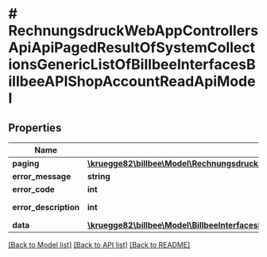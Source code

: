 # # RechnungsdruckWebAppControllersApiApiPagedResultOfSystemCollectionsGenericListOfBillbeeInterfacesBillbeeAPIShopAccountReadApiModel

## Properties

Name | Type | Description | Notes
------------ | ------------- | ------------- | -------------
**paging** | [**\kruegge82\billbee\Model\RechnungsdruckWebAppControllersApiApiPagedResultPagingInformationOfSystemCollectionsGenericListOfBillbeeInterfacesBillbeeAPIShopAccountReadApiModel**](RechnungsdruckWebAppControllersApiApiPagedResultPagingInformationOfSystemCollectionsGenericListOfBillbeeInterfacesBillbeeAPIShopAccountReadApiModel.md) |  | [optional]
**error_message** | **string** |  | [optional]
**error_code** | **int** |  | [optional]
**error_description** | **int** |  | [optional] [readonly]
**data** | [**\kruegge82\billbee\Model\BillbeeInterfacesBillbeeAPIShopAccountReadApiModel[]**](BillbeeInterfacesBillbeeAPIShopAccountReadApiModel.md) |  | [optional]

[[Back to Model list]](../../README.md#models) [[Back to API list]](../../README.md#endpoints) [[Back to README]](../../README.md)
